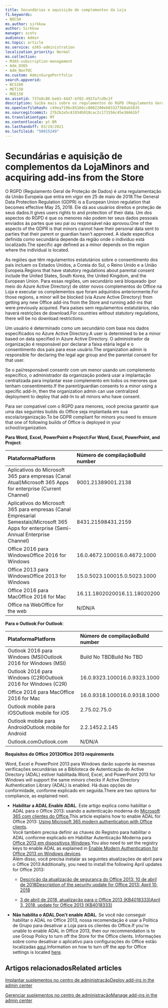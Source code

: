 ```yaml
---
title: Secundárias e aquisição de complementos da Loja
f1.keywords:
- NOCSH
ms.author: sirkkuw
author: Sirkkuw
manager: scotv
audience: Admin
ms.topic: article
ms.service: o365-administration
localization_priority: Normal
ms.collection:
- M365-subscription-management
- Adm_O365
- Adm_NonTOC
ms.custom: AdminSurgePortfolio
search.appverid:
- BCS160
- MET150
- MOE150
ms.assetid: 737e8c86-be63-44d7-bf02-492fa7cd9c3f
description: Saiba mais sobre os regulamentos do RGPD (Regulamento Geral de Proteção de Dados) que regem os dados pessoais de menores.
ms.openlocfilehash: c49ea719bc85166cc8082200eb833273b0ab5835
ms.sourcegitcommit: 27b2b2e5c41934b918cac2c171556c45e36661bf
ms.translationtype: MT
ms.contentlocale: pt-BR
ms.lasthandoff: 03/19/2021
ms.locfileid: "50915249"
---
```

# <a name="minors-and-acquiring-add-ins-from-the-store"></a><span data-ttu-id="cf5c4-103">Secundárias e aquisição de complementos da Loja</span><span class="sxs-lookup"><span data-stu-id="cf5c4-103">Minors and acquiring add-ins from the Store</span></span>

<span data-ttu-id="cf5c4-104">O RGPD (Regulamento Geral de Proteção de Dados) é uma regulamentação da União Europeia que entra em vigor em 25 de maio de 2018.</span><span class="sxs-lookup"><span data-stu-id="cf5c4-104">The General Data Protection Regulation (GDPR) is a European Union regulation that becomes effective May 25, 2018.</span></span> <span data-ttu-id="cf5c4-105">Ele dá aos usuários direitos e proteção de seus dados.</span><span class="sxs-lookup"><span data-stu-id="cf5c4-105">It gives users rights to and protection of their data.</span></span> <span data-ttu-id="cf5c4-106">Um dos aspectos do RGPD é que os menores não podem ter seus dados pessoais enviados às partes que seu pai ou responsável não aprovou.</span><span class="sxs-lookup"><span data-stu-id="cf5c4-106">One of the aspects of the GDPR is that minors cannot have their personal data sent to parties that their parent or guardian hasn't approved.</span></span> <span data-ttu-id="cf5c4-107">A idade específica definida como secundária depende da região onde o indivíduo está localizado.</span><span class="sxs-lookup"><span data-stu-id="cf5c4-107">The specific age defined as a minor depends on the region where the individual is located.</span></span>
  
<span data-ttu-id="cf5c4-108">As regiões que têm regulamentos estatutários sobre o consentimento dos pais incluem os Estados Unidos, a Coreia do Sul, o Reino Unido e a União Europeia.</span><span class="sxs-lookup"><span data-stu-id="cf5c4-108">Regions that have statutory regulations about parental consent include the United States, South Korea, the United Kingdom, and the European Union.</span></span> <span data-ttu-id="cf5c4-109">Para essas regiões, um secundário será bloqueado (por meio do Azure Active Directory) de obter novos complementos do Office na Loja e executar os complementos que foram adquiridos anteriormente.</span><span class="sxs-lookup"><span data-stu-id="cf5c4-109">For those regions, a minor will be blocked (via Azure Active Directory) from getting any new Office add-ins from the Store and running add-ins that were previously acquired.</span></span> <span data-ttu-id="cf5c4-110">Para países sem regulamentos estatutários, não haverá restrições de download.</span><span class="sxs-lookup"><span data-stu-id="cf5c4-110">For countries without statutory regulations, there will be no download restrictions.</span></span>
  
<span data-ttu-id="cf5c4-111">Um usuário é determinado como um secundário com base nos dados especificados no Azure Active Directory.</span><span class="sxs-lookup"><span data-stu-id="cf5c4-111">A user is determined to be a minor based on data specified in Azure Active Directory.</span></span> <span data-ttu-id="cf5c4-112">O administrador da organização é responsável por declarar a faixa etária legal e o consentimento dos pais para esse usuário.</span><span class="sxs-lookup"><span data-stu-id="cf5c4-112">The organization admin is responsible for declaring the legal age group and the parental consent for that user.</span></span>
  
<span data-ttu-id="cf5c4-113">Se o pai/responsável consentir com um menor usando um complemento específico, o administrador da organização poderá usar a implantação centralizada para implantar esse complemento em todos os menores que tenham consentimento.</span><span class="sxs-lookup"><span data-stu-id="cf5c4-113">If the parent/guardian consents to a minor using a specific add-In, then the organization admin can use centralized deployment to deploy that add-In to all minors who have consent.</span></span>
  
<span data-ttu-id="cf5c4-114">Para ser compatível com o RGPD para menores, você precisa garantir que uma das seguintes builds do Office seja implantada em sua escola/organização.</span><span class="sxs-lookup"><span data-stu-id="cf5c4-114">To be GDPR compliant for minors you need to ensure that one of following builds of Office is deployed in your school/organization.</span></span>
 
 <span data-ttu-id="cf5c4-115">**Para Word, Excel, PowerPoint e Project:**</span><span class="sxs-lookup"><span data-stu-id="cf5c4-115">**For Word, Excel, PowerPoint, and Project**:</span></span> 

|<span data-ttu-id="cf5c4-116">**Plataforma**</span><span class="sxs-lookup"><span data-stu-id="cf5c4-116">**Platform**</span></span> <br/> |<span data-ttu-id="cf5c4-117">**Número de compilação**</span><span class="sxs-lookup"><span data-stu-id="cf5c4-117">**Build number**</span></span> <br/> |
|:-----|:-----|
|<span data-ttu-id="cf5c4-118">Aplicativos do Microsoft 365 para empresas (Canal Atual)</span><span class="sxs-lookup"><span data-stu-id="cf5c4-118">Microsoft 365 Apps for enterprise (Current Channel)</span></span>  <br/> |<span data-ttu-id="cf5c4-119">9001.2138</span><span class="sxs-lookup"><span data-stu-id="cf5c4-119">9001.2138</span></span>   <br/> |
|<span data-ttu-id="cf5c4-120">Aplicativos do Microsoft 365 para empresas (Canal Empresarial Semestais)</span><span class="sxs-lookup"><span data-stu-id="cf5c4-120">Microsoft 365 Apps for enterprise (Semi-Annual Enterprise Channel)</span></span>  <br/> |<span data-ttu-id="cf5c4-121">8431.2159</span><span class="sxs-lookup"><span data-stu-id="cf5c4-121">8431.2159</span></span>  <br/> |
|<span data-ttu-id="cf5c4-122">Office 2016 para Windows</span><span class="sxs-lookup"><span data-stu-id="cf5c4-122">Office 2016 for Windows</span></span>  <br/> |<span data-ttu-id="cf5c4-123">16.0.4672.1000</span><span class="sxs-lookup"><span data-stu-id="cf5c4-123">16.0.4672.1000</span></span>  <br/> |
|<span data-ttu-id="cf5c4-124">Office 2013 para Windows</span><span class="sxs-lookup"><span data-stu-id="cf5c4-124">Office 2013 for Windows</span></span>  <br/> |<span data-ttu-id="cf5c4-125">15.0.5023.1000</span><span class="sxs-lookup"><span data-stu-id="cf5c4-125">15.0.5023.1000</span></span>  <br/> |
|<span data-ttu-id="cf5c4-126">Office 2016 para Mac</span><span class="sxs-lookup"><span data-stu-id="cf5c4-126">Office 2016 for Mac</span></span>  <br/> |<span data-ttu-id="cf5c4-127">16.11.18020200</span><span class="sxs-lookup"><span data-stu-id="cf5c4-127">16.11.18020200</span></span>  <br/> |
|<span data-ttu-id="cf5c4-128">Office na Web</span><span class="sxs-lookup"><span data-stu-id="cf5c4-128">Office for the web</span></span>  <br/> |<span data-ttu-id="cf5c4-129">N/D</span><span class="sxs-lookup"><span data-stu-id="cf5c4-129">N/A</span></span>  <br/> |
   
 <span data-ttu-id="cf5c4-130">**Para o Outlook**:</span><span class="sxs-lookup"><span data-stu-id="cf5c4-130">**For Outlook**:</span></span> 
  
|<span data-ttu-id="cf5c4-131">**Plataforma**</span><span class="sxs-lookup"><span data-stu-id="cf5c4-131">**Platform**</span></span> <br/> |<span data-ttu-id="cf5c4-132">**Número de compilação**</span><span class="sxs-lookup"><span data-stu-id="cf5c4-132">**Build number**</span></span> <br/> |
|:-----|:-----|
|<span data-ttu-id="cf5c4-133">Outlook 2016 para Windows (MSI)</span><span class="sxs-lookup"><span data-stu-id="cf5c4-133">Outlook 2016 for Windows (MSI)</span></span>  <br/> |<span data-ttu-id="cf5c4-134">Build No TBD</span><span class="sxs-lookup"><span data-stu-id="cf5c4-134">Build No TBD</span></span>  <br/> |
|<span data-ttu-id="cf5c4-135">Outlook 2016 para Windows (C2R)</span><span class="sxs-lookup"><span data-stu-id="cf5c4-135">Outlook 2016 for Windows (C2R)</span></span>  <br/> |<span data-ttu-id="cf5c4-136">16.0.9323.1000</span><span class="sxs-lookup"><span data-stu-id="cf5c4-136">16.0.9323.1000</span></span>  <br/> |
|<span data-ttu-id="cf5c4-137">Office 2016 para Mac</span><span class="sxs-lookup"><span data-stu-id="cf5c4-137">Office 2016 for Mac</span></span>  <br/> |<span data-ttu-id="cf5c4-138">16.0.9318.1000</span><span class="sxs-lookup"><span data-stu-id="cf5c4-138">16.0.9318.1000</span></span>  <br/> |
|<span data-ttu-id="cf5c4-139">Outlook mobile para iOS</span><span class="sxs-lookup"><span data-stu-id="cf5c4-139">Outlook mobile for iOS</span></span>  <br/> |<span data-ttu-id="cf5c4-140">2.75.0</span><span class="sxs-lookup"><span data-stu-id="cf5c4-140">2.75.0</span></span>  <br/> |
|<span data-ttu-id="cf5c4-141">Outlook mobile para Android</span><span class="sxs-lookup"><span data-stu-id="cf5c4-141">Outlook mobile for Android</span></span>  <br/> |<span data-ttu-id="cf5c4-142">2.2.145</span><span class="sxs-lookup"><span data-stu-id="cf5c4-142">2.2.145</span></span>  <br/> |
|<span data-ttu-id="cf5c4-143">Outlook.com</span><span class="sxs-lookup"><span data-stu-id="cf5c4-143">Outlook.com</span></span>  <br/> |<span data-ttu-id="cf5c4-144">N/D</span><span class="sxs-lookup"><span data-stu-id="cf5c4-144">N/A</span></span>  <br/> |

 <span data-ttu-id="cf5c4-145">**Requisitos do Office 2013**</span><span class="sxs-lookup"><span data-stu-id="cf5c4-145">**Office 2013 requirements**</span></span>
  
<span data-ttu-id="cf5c4-146">Word, Excel e PowerPoint 2013 para Windows darão suporte às mesmas verificações secundárias se a Biblioteca de Autenticação do Active Directory (ADAL) estiver habilitada.</span><span class="sxs-lookup"><span data-stu-id="cf5c4-146">Word, Excel, and PowerPoint 2013 for Windows will support the same minors checks if Active Directory Authentication Library (ADAL) is enabled.</span></span> <span data-ttu-id="cf5c4-147">Há duas opções de conformidade, conforme explicado em seguida.</span><span class="sxs-lookup"><span data-stu-id="cf5c4-147">There are two options for compliance, as explained next.</span></span>
  
- <span data-ttu-id="cf5c4-148">**Habilitar a ADAL**.</span><span class="sxs-lookup"><span data-stu-id="cf5c4-148">**Enable ADAL**.</span></span> <span data-ttu-id="cf5c4-149">Este artigo explica como habilitar o ADAL para o Office 2013: usando a autenticação moderna do [Microsoft 365 com clientes do Office.](../../enterprise/modern-auth-for-office-2013-and-2016.md)</span><span class="sxs-lookup"><span data-stu-id="cf5c4-149">This article explains how to enable ADAL for Office 2013: [Using Microsoft 365 modern authentication with Office clients](../../enterprise/modern-auth-for-office-2013-and-2016.md).</span></span><br/><span data-ttu-id="cf5c4-150">Você também precisa definir as chaves do Registro para habilitar o ADAL conforme explicado em Habilitar Autenticação Moderna para [Office 2013 em dispositivos Windows](../security-and-compliance/enable-modern-authentication.md).</span><span class="sxs-lookup"><span data-stu-id="cf5c4-150">You also need to set the registry keys to enable ADAL as explained in [Enable Modern Authentication for Office 2013 on Windows devices](../security-and-compliance/enable-modern-authentication.md).</span></span><br/><span data-ttu-id="cf5c4-151">Além disso, você precisa instalar as seguintes atualizações de abril para o Office 2013:</span><span class="sxs-lookup"><span data-stu-id="cf5c4-151">Additionally, you need to install the following April updates for Office 2013:</span></span>
    
  - [<span data-ttu-id="cf5c4-152">Descrição da atualização de segurança do Office 2013: 10 de abril de 2018</span><span class="sxs-lookup"><span data-stu-id="cf5c4-152">Description of the security update for Office 2013: April 10, 2018</span></span>](https://support.microsoft.com/help/4018330/description-of-the-security-update-for-office-2013-april-10-2018)
    
  - [<span data-ttu-id="cf5c4-153">3 de abril de 2018, atualização para o Office 2013 (KB4018333)</span><span class="sxs-lookup"><span data-stu-id="cf5c4-153">April 3, 2018, update for Office 2013 (KB4018333)</span></span>](https://support.microsoft.com/help/4018333/april-3-2018-update-for-office-2013-kb4018333)
    
- <span data-ttu-id="cf5c4-154">**Não habilita o ADAL**.</span><span class="sxs-lookup"><span data-stu-id="cf5c4-154">**Don't enable ADAL**.</span></span> <span data-ttu-id="cf5c4-155">Se você não conseguir habilitar o ADAL no Office 2013, nossa recomendação é usar a Política de Grupo para desativar a Loja para os clientes do Office.</span><span class="sxs-lookup"><span data-stu-id="cf5c4-155">If you're unable to enable ADAL in Office 2013, then our recommendation is to use Group Policy to turn off the Store for the Office clients.</span></span> <span data-ttu-id="cf5c4-156">Informações sobre como desativar o aplicativo para configurações do Office estão localizadas [aqui](/previous-versions/office/office-2013-resource-kit/cc178992(v=office.15)).</span><span class="sxs-lookup"><span data-stu-id="cf5c4-156">Information on how to turn off the app for Office settings is located [here](/previous-versions/office/office-2013-resource-kit/cc178992(v=office.15)).</span></span>

## <a name="related-articles"></a><span data-ttu-id="cf5c4-157">Artigos relacionados</span><span class="sxs-lookup"><span data-stu-id="cf5c4-157">Related articles</span></span>

[<span data-ttu-id="cf5c4-158">Implantar suplementos no centro de administração</span><span class="sxs-lookup"><span data-stu-id="cf5c4-158">Deploy add-ins in the admin center</span></span>](./manage-deployment-of-add-ins.md)

[<span data-ttu-id="cf5c4-159">Gerenciar suplementos no centro de administração</span><span class="sxs-lookup"><span data-stu-id="cf5c4-159">Manage add-ins in the admin center</span></span>](./manage-addins-in-the-admin-center.md)
